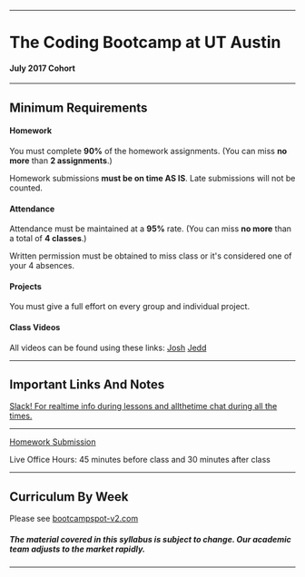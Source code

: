 -----------------------------------------
# The Coding Bootcamp at UT Austin

#### July 2017 Cohort 


-----------------------------------------


## Minimum Requirements


#### Homework


You must complete **90%** of the homework assignments. (You can miss **no more** than **2 assignments**.)


Homework submissions **must be on time AS IS**. Late submissions will not be counted.


#### Attendance


Attendance must be maintained at a **95%** rate. (You can miss **no more** than a total of **4 classes**.)


Written permission must be obtained to miss class or it's considered one of your 4 absences.


#### Projects


You must give a full effort on every group and individual project.


#### Class Videos

All videos can be found using these links:
[Josh](goo.gl/TZsro1)
[Jedd](goo.gl/sRs3MW)

-----------------------------------------


## Important Links And Notes


[Slack! For realtime info during lessons and allthetime chat during all the times.](july2017pt.slack.com)

-----------------------------------------


[Homework Submission](http://bootcampspot-v2.com)


Live Office Hours: 45 minutes before class and 30 minutes after class


-----------------------------------------
## Curriculum By Week

Please see [bootcampspot-v2.com](http://bootcampspot-v2.com)

##### The material covered in this syllabus is subject to change. Our academic team adjusts to the market rapidly.

----------
